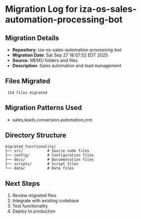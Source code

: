 # Migration Log for iza-os-sales-automation-processing-bot

## Migration Details
- **Repository**: iza-os-sales-automation-processing-bot
- **Migration Date**: Sat Sep 27 18:07:52 EDT 2025
- **Source**: MEMU folders and files
- **Description**: Sales automation and lead management

## Files Migrated
     154 files migrated

## Migration Patterns Used
- sales,leads,conversion,automation,crm

## Directory Structure
```
migrated_functionality/
├── src/           # Source code files
├── config/        # Configuration files
├── docs/          # Documentation files
├── scripts/       # Script files
└── data/          # Data files
```

## Next Steps
1. Review migrated files
2. Integrate with existing codebase
3. Test functionality
4. Deploy to production


